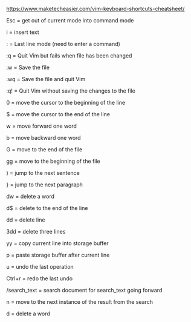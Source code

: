 https://www.maketecheasier.com/vim-keyboard-shortcuts-cheatsheet/

Esc = get out of current mode into command mode

i = insert text

: = Last line mode (need to enter a command)

:q = Quit Vim but fails when file has been changed

:w = Save the file

:wq = Save the file and quit Vim

:q! = Quit Vim without saving the changes to the file

0 = move the cursor to the beginning of the line

$ = move the cursor to the end of the line

w = move forward one word

b = move backward one word

G = move to the end of the file

gg = move to the beginning of the file

) = jump to the next sentence

} = jump to the next paragraph

dw = delete a word

d$ = delete to the end of the line

dd = delete line

3dd = delete three lines

yy = copy current line into storage buffer

p = paste storage buffer after current line

u = undo the last operation

Ctrl+r = redo the last undo

/search_text = search document for search_text going forward

n = move to the next instance of the result from the search

d = delete a word
